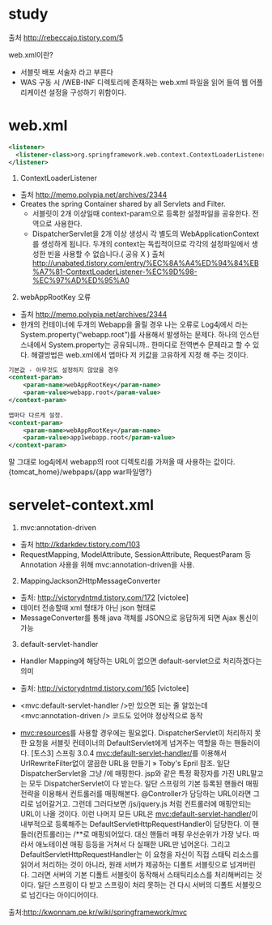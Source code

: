# study

출처 http://rebeccajo.tistory.com/5

web.xml이란?
- 서블릿 배포 서술자 라고 부른다
- WAS 구동 시 /WEB-INF 디렉토리에 존재하는 web.xml 파일을 읽어 들여 웹 어플리케이션 설정을 구성하기 위함이다.

# web.xml
```xml
<listener>
  <listener-class>org.springframework.web.context.ContextLoaderListener</listener-class>
</listener>
```

1. ContextLoaderListener
- 출처 http://memo.polypia.net/archives/2344
- Creates the spring Container shared by all Servlets and Filter.
  - 서블릿이 2개 이상일때 context-param으로 등록한 설정파일을 공유한다. 전역으로 사용한다.
  - DispatcherServlet을 2개 이상 생성시 각 별도의 WebApplicationContext를 생성하게 됩니다. 
  두개의 context는 독립적이므로 각각의 설정파일에서 생성한 빈을 사용할 수 없습니다.( 공유 X )
 출처 http://unabated.tistory.com/entry/%EC%8A%A4%ED%94%84%EB%A7%81-ContextLoaderListener-%EC%9D%98-%EC%97%AD%ED%95%A0

2. webAppRootKey 오류
- 출처 http://memo.polypia.net/archives/2344
- 한개의 컨테이너에 두개의 Webapp을 올릴 경우 나는 오류로 Log4j에서 라는 System.property(“webapp.root”)를 사용해서 발생하는 문제다.
하나의 인스턴스내에서 System.property는 공유되니까.. 한마디로 전역변수 문제라고 할 수 있다. 해결방법은 web.xml에서 앱마다 저 키값을 
고유하게 지정 해 주는 것이다. 
```xml
기본값 - 아무것도 설정하지 않았을 경우
<context-param>
	<param-name>webAppRootKey</param-name>
	<param-value>webapp.root</param-value>
</context-param>
 
앱마다 다르게 설정.
<context-param>
	<param-name>webAppRootKey</param-name>
	<param-value>app1webapp.root</param-value>
</context-param>
```

말 그대로 log4j에서 webapp의 root 디렉토리를 가져올 때 사용하는 값이다. {tomcat_home}/webpaps/{app war파일명?}

# servelet-context.xml
1. mvc:annotation-driven
- 출처 http://kdarkdev.tistory.com/103
- RequestMapping, ModelAttribute, SessionAttribute, RequestParam 등 Annotation 사용을 위해 mvc:annotation-driven을 사용.

2. MappingJackson2HttpMessageConverter
- 출처: http://victorydntmd.tistory.com/172 [victolee]
- 데이터 전송할때 xml 형태가 아닌 json 형태로 
- MessageConverter를 통해 java 객체를 JSON으로 응답하게 되면 Ajax 통신이 가능

3. default-servlet-handler
- Handler Mapping에 해당하는 URL이 없으면 default-servlet으로 처리하겠다는 의미
- 출처: http://victorydntmd.tistory.com/165 [victolee]
- <mvc:default-servlet-handler />만 있으면 되는 줄 알았는데 <mvc:annotation-driven /> 코드도 있어야 정상적으로 동작

- <mvc:resources>를 사용할 경우에는 필요없다. 
DispatcherServlet이 처리하지 못한 요청을 서블릿 컨테이너의 DefaultServlet에게 넘겨주는 역할을 하는 핸들러이다. [토스3] 스프링 3.0.4 <mvc:default-servlet-handler/>를 이용해서 UrlRewriteFilter없이 깔끔한 URL을 만들기 » Toby's Epril 참조.
일단 DispatcherServlet을 그냥 /에 매핑한다. jsp와 같은 특정 확장자를 가진 URL말고는 모두 DispatcherServlet이 다 받는다. 일단 스프링의 기본 등록된 핸들러 매핑 전략을 이용해서 컨트롤러를 매핑해본다. @Controller가 담당하는 URL이라면 그리로 넘어갈거고. 그런데 그러다보면 /js/jquery.js 처럼 컨트롤러에 매핑안되는 URL이 나올 것이다. 이런 나머지 모든 URL은 <mvc:default-servlet-handler/>이 내부적으로 등록해주는 DefaultServletHttpRequestHandler이 담당한다. 이 핸들러(컨트롤러)는 /**로 매핑되어있다. 대신 핸들러 매핑 우선순위가 가장 낮다. 따라서 애노테이션 매핑 등등을 거쳐서 다 실패한 URL만 넘어온다. 그리고 DefaultServletHttpRequestHandler는 이 요청을 자신이 직접 스태틱 리소스를 읽어서 처리하는 것이 아니라, 원래 서버가 제공하는 디폴트 서블릿으로 넘겨버린다. 그러면 서버의 기본 디폴트 서블릿이 동작해서 스태틱리소스를 처리해버리는 것이다. 일단 스프링이 다 받고 스프링이 처리 못하는 건 다시 서버의 디폴트 서블릿으로 넘긴다는 아이디어이다.

출처:http://kwonnam.pe.kr/wiki/springframework/mvc


